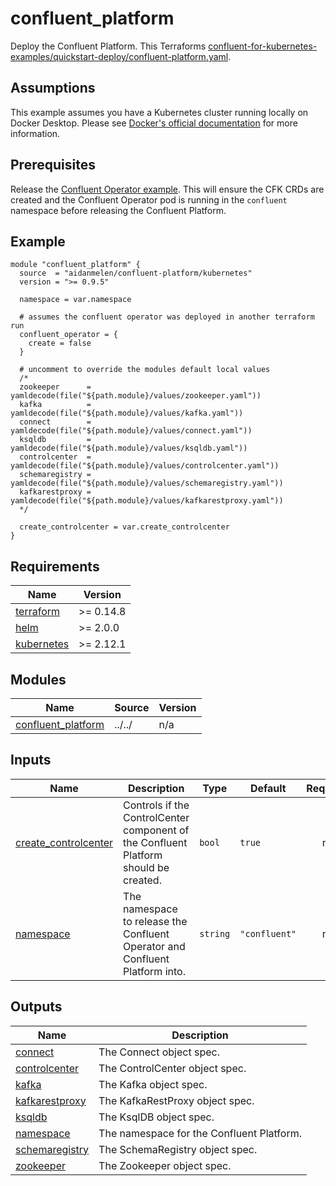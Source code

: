 # confluent_platform

Deploy the Confluent Platform. This Terraforms [confluent-for-kubernetes-examples/quickstart-deploy/confluent-platform.yaml](https://github.com/confluentinc/confluent-kubernetes-examples/blob/master/quickstart-deploy/confluent-platform.yaml).

## Assumptions

This example assumes you have a Kubernetes cluster running locally on Docker Desktop. Please see [Docker's official documentation](https://docs.docker.com/desktop/kubernetes/) for more information.

## Prerequisites

Release the [Confluent Operator example](https://github.com/aidanmelen/terraform-kubernetes-confluent-platform/tree/main/examples/confluent_operator). This will ensure the CFK CRDs are created and the Confluent Operator pod is running in the `confluent` namespace before releasing the Confluent Platform.

<!-- BEGINNING OF PRE-COMMIT-TERRAFORM DOCS HOOK -->

## Example

```hcl
module "confluent_platform" {
  source  = "aidanmelen/confluent-platform/kubernetes"
  version = ">= 0.9.5"

  namespace = var.namespace

  # assumes the confluent operator was deployed in another terraform run
  confluent_operator = {
    create = false
  }

  # uncomment to override the modules default local values
  /*
  zookeeper      = yamldecode(file("${path.module}/values/zookeeper.yaml"))
  kafka          = yamldecode(file("${path.module}/values/kafka.yaml"))
  connect        = yamldecode(file("${path.module}/values/connect.yaml"))
  ksqldb         = yamldecode(file("${path.module}/values/ksqldb.yaml"))
  controlcenter  = yamldecode(file("${path.module}/values/controlcenter.yaml"))
  schemaregistry = yamldecode(file("${path.module}/values/schemaregistry.yaml"))
  kafkarestproxy = yamldecode(file("${path.module}/values/kafkarestproxy.yaml"))
  */

  create_controlcenter = var.create_controlcenter
}
```

## Requirements

| Name | Version |
|------|---------|
| <a name="requirement_terraform"></a> [terraform](#requirement\_terraform) | >= 0.14.8 |
| <a name="requirement_helm"></a> [helm](#requirement\_helm) | >= 2.0.0 |
| <a name="requirement_kubernetes"></a> [kubernetes](#requirement\_kubernetes) | >= 2.12.1 |
## Modules

| Name | Source | Version |
|------|--------|---------|
| <a name="module_confluent_platform"></a> [confluent\_platform](#module\_confluent\_platform) | ../../ | n/a |
## Inputs

| Name | Description | Type | Default | Required |
|------|-------------|------|---------|:--------:|
| <a name="input_create_controlcenter"></a> [create\_controlcenter](#input\_create\_controlcenter) | Controls if the ControlCenter component of the Confluent Platform should be created. | `bool` | `true` | no |
| <a name="input_namespace"></a> [namespace](#input\_namespace) | The namespace to release the Confluent Operator and Confluent Platform into. | `string` | `"confluent"` | no |
## Outputs

| Name | Description |
|------|-------------|
| <a name="output_connect"></a> [connect](#output\_connect) | The Connect object spec. |
| <a name="output_controlcenter"></a> [controlcenter](#output\_controlcenter) | The ControlCenter object spec. |
| <a name="output_kafka"></a> [kafka](#output\_kafka) | The Kafka object spec. |
| <a name="output_kafkarestproxy"></a> [kafkarestproxy](#output\_kafkarestproxy) | The KafkaRestProxy object spec. |
| <a name="output_ksqldb"></a> [ksqldb](#output\_ksqldb) | The KsqlDB object spec. |
| <a name="output_namespace"></a> [namespace](#output\_namespace) | The namespace for the Confluent Platform. |
| <a name="output_schemaregistry"></a> [schemaregistry](#output\_schemaregistry) | The SchemaRegistry object spec. |
| <a name="output_zookeeper"></a> [zookeeper](#output\_zookeeper) | The Zookeeper object spec. |
<!-- END OF PRE-COMMIT-TERRAFORM DOCS HOOK -->
